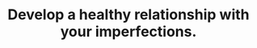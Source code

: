---
title: Develop a healthy relationship with your imperfections.
tags: buddhism human acceptance
selfcompassion: true
selfacceptancebalance: true
---